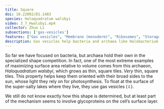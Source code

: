 ```yaml
---
title: Square
doi: 10.22002/D1.1483
species: Haloquadratum walsbyi
video: 3_7_Hwalsbyi.mp4
collector: Zhuo Li
subsections: ['gas-vesicles']
features: ["Gas vesicles", "Membrane (monoderm)", "Ribosomes", "Storage granules", "Surface layer"," Unidentified structures", "Vesicles (extracellular)"]
description: Gas vesicles help bacteria and archaea like Halobacterium salinarum and thin, square-shaped Haloquadratum walsbyi float.
---
```


So far we have focused on bacteria, but archaea hold their own in the specialized shape competition. In fact, one of the most extreme examples of maximizing surface area relative to volume comes from this archaeon, *Haloquadratum walsbyi*, which grows as thin, square tiles. *Very* thin, square tiles. This property helps keep them oriented with their broad sides to the sun, whose light they rely on for photosynthesis. To float at the surface of the super-salty lakes where they live, they use gas vesicles (⇩).

We still do not know exactly how this shape is determined, but at least part of the mechanism seems to involve glycoproteins on the cell’s surface layer.

